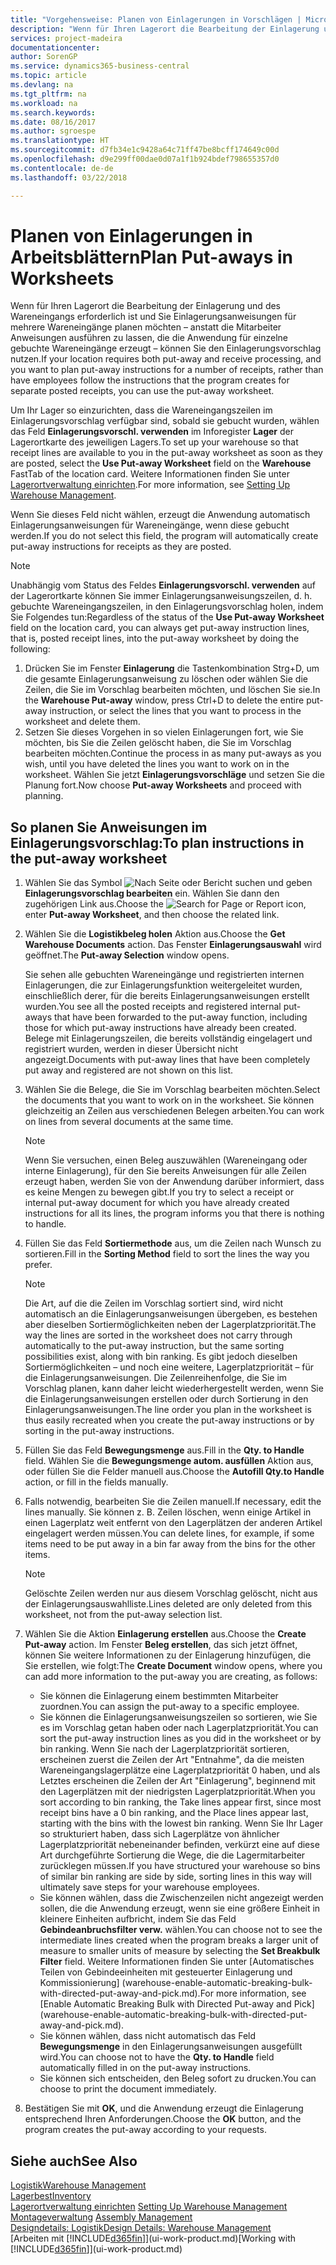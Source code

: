 ```yaml
---
title: "Vorgehensweise: Planen von Einlagerungen in Vorschlägen | Microsoft Docs"
description: "Wenn für Ihren Lagerort die Bearbeitung der Einlagerung und des Wareneingangs erforderlich ist und Sie Einlagerungsanweisungen für mehrere Wareneingänge planen möchten – anstatt die Mitarbeiter Anweisungen ausführen zu lassen, die die Anwendung für einzelne gebuchte Wareneingänge erzeugt – können Sie den Einlagerungsvorschlag nutzen."
services: project-madeira
documentationcenter: 
author: SorenGP
ms.service: dynamics365-business-central
ms.topic: article
ms.devlang: na
ms.tgt_pltfrm: na
ms.workload: na
ms.search.keywords: 
ms.date: 08/16/2017
ms.author: sgroespe
ms.translationtype: HT
ms.sourcegitcommit: d7fb34e1c9428a64c71ff47be8bcff174649c00d
ms.openlocfilehash: d9e299ff00dae0d07a1f1b924bdef798655357d0
ms.contentlocale: de-de
ms.lasthandoff: 03/22/2018

---
```

# <a name="plan-put-aways-in-worksheets"></a><span data-ttu-id="b1ece-103">Planen von Einlagerungen in Arbeitsblättern</span><span class="sxs-lookup"><span data-stu-id="b1ece-103">Plan Put-aways in Worksheets</span></span>
<span data-ttu-id="b1ece-104">Wenn für Ihren Lagerort die Bearbeitung der Einlagerung und des Wareneingangs erforderlich ist und Sie Einlagerungsanweisungen für mehrere Wareneingänge planen möchten – anstatt die Mitarbeiter Anweisungen ausführen zu lassen, die die Anwendung für einzelne gebuchte Wareneingänge erzeugt – können Sie den Einlagerungsvorschlag nutzen.</span><span class="sxs-lookup"><span data-stu-id="b1ece-104">If your location requires both put-away and receive processing, and you want to plan put-away instructions for a number of receipts, rather than have employees follow the instructions that the program creates for separate posted receipts, you can use the put-away worksheet.</span></span>  

<span data-ttu-id="b1ece-105">Um Ihr Lager so einzurichten, dass die Wareneingangszeilen im Einlagerungsvorschlag verfügbar sind, sobald sie gebucht wurden, wählen das Feld **Einlagerungsvorschl. verwenden** im Inforegister **Lager** der Lagerortkarte des jeweiligen Lagers.</span><span class="sxs-lookup"><span data-stu-id="b1ece-105">To set up your warehouse so that receipt lines are available to you in the put-away worksheet as soon as they are posted, select the **Use Put-away Worksheet** field on the **Warehouse** FastTab of the location card.</span></span> <span data-ttu-id="b1ece-106">Weitere Informationen finden Sie unter [Lagerortverwaltung einrichten](warehouse-setup-warehouse.md).</span><span class="sxs-lookup"><span data-stu-id="b1ece-106">For more information, see [Setting Up Warehouse Management](warehouse-setup-warehouse.md).</span></span>  

<span data-ttu-id="b1ece-107">Wenn Sie dieses Feld nicht wählen, erzeugt die Anwendung automatisch Einlagerungsanweisungen für Wareneingänge, wenn diese gebucht werden.</span><span class="sxs-lookup"><span data-stu-id="b1ece-107">If you do not select this field, the program will automatically create put-away instructions for receipts as they are posted.</span></span>  

> [!NOTE]  
>  <span data-ttu-id="b1ece-108">Unabhängig vom Status des Feldes **Einlagerungsvorschl. verwenden** auf der Lagerortkarte können Sie immer Einlagerungsanweisungszeilen, d. h. gebuchte Wareneingangszeilen, in den Einlagerungsvorschlag holen, indem Sie Folgendes tun:</span><span class="sxs-lookup"><span data-stu-id="b1ece-108">Regardless of the status of the **Use Put-away Worksheet** field on the location card, you can always get put-away instruction lines, that is, posted receipt lines, into the put-away worksheet by doing the following:</span></span>  
>   
>  1.  <span data-ttu-id="b1ece-109">Drücken Sie im Fenster **Einlagerung** die Tastenkombination Strg+D, um die gesamte Einlagerungsanweisung zu löschen oder wählen Sie die Zeilen, die Sie im Vorschlag bearbeiten möchten, und löschen Sie sie.</span><span class="sxs-lookup"><span data-stu-id="b1ece-109">In the **Warehouse Put-away** window, press Ctrl+D to delete the entire put-away instruction, or select the lines that you want to process in the worksheet and delete them.</span></span>  
> 2.  <span data-ttu-id="b1ece-110">Setzen Sie dieses Vorgehen in so vielen Einlagerungen fort, wie Sie möchten, bis Sie die Zeilen gelöscht haben, die Sie im Vorschlag bearbeiten möchten.</span><span class="sxs-lookup"><span data-stu-id="b1ece-110">Continue the process in as many put-aways as you wish, until you have deleted the lines you want to work on in the worksheet.</span></span> <span data-ttu-id="b1ece-111">Wählen Sie jetzt **Einlagerungsvorschläge** und setzen Sie die Planung fort.</span><span class="sxs-lookup"><span data-stu-id="b1ece-111">Now choose **Put-away Worksheets** and proceed with planning.</span></span>  

## <a name="to-plan-instructions-in-the-put-away-worksheet"></a><span data-ttu-id="b1ece-112">So planen Sie Anweisungen im Einlagerungsvorschlag:</span><span class="sxs-lookup"><span data-stu-id="b1ece-112">To plan instructions in the put-away worksheet</span></span>  
1.  <span data-ttu-id="b1ece-113">Wählen Sie das Symbol ![Nach Seite oder Bericht suchen](media/ui-search/search_small.png "Symbol nach Seite oder Bericht suchen") und geben **Einlagerungsvorschlag bearbeiten** ein. Wählen Sie dann den zugehörigen Link aus.</span><span class="sxs-lookup"><span data-stu-id="b1ece-113">Choose the ![Search for Page or Report](media/ui-search/search_small.png "Search for Page or Report icon") icon, enter **Put-away Worksheet**, and then choose the related link.</span></span>  
2.  <span data-ttu-id="b1ece-114">Wählen Sie die **Logistikbeleg holen** Aktion aus.</span><span class="sxs-lookup"><span data-stu-id="b1ece-114">Choose the **Get Warehouse Documents** action.</span></span> <span data-ttu-id="b1ece-115">Das Fenster **Einlagerungsauswahl** wird geöffnet.</span><span class="sxs-lookup"><span data-stu-id="b1ece-115">The **Put-away Selection** window opens.</span></span>  

    <span data-ttu-id="b1ece-116">Sie sehen alle gebuchten Wareneingänge und registrierten internen Einlagerungen, die zur Einlagerungsfunktion weitergeleitet wurden, einschließlich derer, für die bereits Einlagerungsanweisungen erstellt wurden.</span><span class="sxs-lookup"><span data-stu-id="b1ece-116">You see all the posted receipts and registered internal put-aways that have been forwarded to the put-away function, including those for which put-away instructions have already been created.</span></span> <span data-ttu-id="b1ece-117">Belege mit Einlagerungszeilen, die bereits vollständig eingelagert und registriert wurden, werden in dieser Übersicht nicht angezeigt.</span><span class="sxs-lookup"><span data-stu-id="b1ece-117">Documents with put-away lines that have been completely put away and registered are not shown on this list.</span></span>  

3. <span data-ttu-id="b1ece-118">Wählen Sie die Belege, die Sie im Vorschlag bearbeiten möchten.</span><span class="sxs-lookup"><span data-stu-id="b1ece-118">Select the documents that you want to work on in the worksheet.</span></span> <span data-ttu-id="b1ece-119">Sie können gleichzeitig an Zeilen aus verschiedenen Belegen arbeiten.</span><span class="sxs-lookup"><span data-stu-id="b1ece-119">You can work on lines from several documents at the same time.</span></span>  

    > [!NOTE]  
    >  <span data-ttu-id="b1ece-120">Wenn Sie versuchen, einen Beleg auszuwählen (Wareneingang oder interne Einlagerung), für den Sie bereits Anweisungen für alle Zeilen erzeugt haben, werden Sie von der Anwendung darüber informiert, dass es keine Mengen zu bewegen gibt.</span><span class="sxs-lookup"><span data-stu-id="b1ece-120">If you try to select a receipt or internal put-away document for which you have already created instructions for all its lines, the program informs you that there is nothing to handle.</span></span>  

4. <span data-ttu-id="b1ece-121">Füllen Sie das Feld **Sortiermethode** aus, um die Zeilen nach Wunsch zu sortieren.</span><span class="sxs-lookup"><span data-stu-id="b1ece-121">Fill in the **Sorting Method** field to sort the lines the way you prefer.</span></span>  

    > [!NOTE]  
    >  <span data-ttu-id="b1ece-122">Die Art, auf die die Zeilen im Vorschlag sortiert sind, wird nicht automatisch an die Einlagerungsanweisungen übergeben, es bestehen aber dieselben Sortiermöglichkeiten neben der Lagerplatzpriorität.</span><span class="sxs-lookup"><span data-stu-id="b1ece-122">The way the lines are sorted in the worksheet does not carry through automatically to the put-away instruction, but the same sorting possibilities exist, along with bin ranking.</span></span> <span data-ttu-id="b1ece-123">Es gibt jedoch dieselben Sortiermöglichkeiten – und noch eine weitere, Lagerplatzpriorität – für die Einlagerungsanweisungen. Die Zeilenreihenfolge, die Sie im Vorschlag planen, kann daher leicht wiederhergestellt werden, wenn Sie die Einlagerungsanweisungen erstellen oder durch Sortierung in den Einlagerungsanweisungen.</span><span class="sxs-lookup"><span data-stu-id="b1ece-123">The line order you plan in the worksheet is thus easily recreated when you create the put-away instructions or by sorting in the put-away instructions.</span></span>  

5.  <span data-ttu-id="b1ece-124">Füllen Sie das Feld **Bewegungsmenge** aus.</span><span class="sxs-lookup"><span data-stu-id="b1ece-124">Fill in the **Qty. to Handle** field.</span></span> <span data-ttu-id="b1ece-125">Wählen Sie die **Bewegungsmenge autom. ausfüllen** Aktion aus, oder füllen Sie die Felder manuell aus.</span><span class="sxs-lookup"><span data-stu-id="b1ece-125">Choose the **Autofill Qty.to Handle** action, or fill in the fields manually.</span></span>  
6.  <span data-ttu-id="b1ece-126">Falls notwendig, bearbeiten Sie die Zeilen manuell.</span><span class="sxs-lookup"><span data-stu-id="b1ece-126">If necessary, edit the lines manually.</span></span> <span data-ttu-id="b1ece-127">Sie können z. B. Zeilen löschen, wenn einige Artikel in einen Lagerplatz weit entfernt von den Lagerplätzen der anderen Artikel eingelagert werden müssen.</span><span class="sxs-lookup"><span data-stu-id="b1ece-127">You can delete lines, for example, if some items need to be put away in a bin far away from the bins for the other items.</span></span>  

    > [!NOTE]  
    >  <span data-ttu-id="b1ece-128">Gelöschte Zeilen werden nur aus diesem Vorschlag gelöscht, nicht aus der Einlagerungsauswahlliste.</span><span class="sxs-lookup"><span data-stu-id="b1ece-128">Lines deleted are only deleted from this worksheet, not from the put-away selection list.</span></span>  

7.  <span data-ttu-id="b1ece-129">Wählen Sie die Aktion **Einlagerung erstellen** aus.</span><span class="sxs-lookup"><span data-stu-id="b1ece-129">Choose the **Create Put-away** action.</span></span> <span data-ttu-id="b1ece-130">Im Fenster **Beleg erstellen**, das sich jetzt öffnet, können Sie weitere Informationen zu der Einlagerung hinzufügen, die Sie erstellen, wie folgt:</span><span class="sxs-lookup"><span data-stu-id="b1ece-130">The **Create Document** window opens, where you can add more information to the put-away you are creating, as follows:</span></span>  

    -   <span data-ttu-id="b1ece-131">Sie können die Einlagerung einem bestimmten Mitarbeiter zuordnen.</span><span class="sxs-lookup"><span data-stu-id="b1ece-131">You can assign the put-away to a specific employee.</span></span>  
    -   <span data-ttu-id="b1ece-132">Sie können die Einlagerungsanweisungszeilen so sortieren, wie Sie es im Vorschlag getan haben oder nach Lagerplatzpriorität.</span><span class="sxs-lookup"><span data-stu-id="b1ece-132">You can sort the put-away instruction lines as you did in the worksheet or by bin ranking.</span></span> <span data-ttu-id="b1ece-133">Wenn Sie nach der Lagerplatzpriorität sortieren, erscheinen zuerst die Zeilen der Art "Entnahme", da die meisten Wareneingangslagerplätze eine Lagerplatzpriorität 0 haben, und als Letztes erscheinen die Zeilen der Art "Einlagerung", beginnend mit den Lagerplätzen mit der niedrigsten Lagerplatzpriorität.</span><span class="sxs-lookup"><span data-stu-id="b1ece-133">When you sort according to bin ranking, the Take lines appear first, since most receipt bins have a 0 bin ranking, and the Place lines appear last, starting with the bins with the lowest bin ranking.</span></span> <span data-ttu-id="b1ece-134">Wenn Sie Ihr Lager so strukturiert haben, dass sich Lagerplätze von ähnlicher Lagerplatzpriorität nebeneinander befinden, verkürzt eine auf diese Art durchgeführte Sortierung die Wege, die die Lagermitarbeiter zurücklegen müssen.</span><span class="sxs-lookup"><span data-stu-id="b1ece-134">If you have structured your warehouse so bins of similar bin ranking are side by side, sorting lines in this way will ultimately save steps for your warehouse employees.</span></span>  
    -   <span data-ttu-id="b1ece-135">Sie können wählen, dass die Zwischenzeilen nicht angezeigt werden sollen, die die Anwendung erzeugt, wenn sie eine größere Einheit in kleinere Einheiten aufbricht, indem Sie das Feld **Gebindeanbruchsfilter verw.** wählen.</span><span class="sxs-lookup"><span data-stu-id="b1ece-135">You can choose not to see the intermediate lines created when the program breaks a larger unit of measure to smaller units of measure by selecting the **Set Breakbulk Filter** field.</span></span> <span data-ttu-id="b1ece-136">Weitere Informationen finden Sie unter [Automatisches Teilen von Gebindeeinheiten mit gesteuerter Einlagerung und Kommissionierung] (warehouse-enable-automatic-breaking-bulk-with-directed-put-away-and-pick.md).</span><span class="sxs-lookup"><span data-stu-id="b1ece-136">For more information, see [Enable Automatic Breaking Bulk with Directed Put-away and Pick] (warehouse-enable-automatic-breaking-bulk-with-directed-put-away-and-pick.md).</span></span>  
    -   <span data-ttu-id="b1ece-137">Sie können wählen, dass nicht automatisch das Feld **Bewegungsmenge** in den Einlagerungsanweisungen ausgefüllt wird.</span><span class="sxs-lookup"><span data-stu-id="b1ece-137">You can choose not to have the **Qty. to Handle** field automatically filled in on the put-away instructions.</span></span>  
    -   <span data-ttu-id="b1ece-138">Sie können sich entscheiden, den Beleg sofort zu drucken.</span><span class="sxs-lookup"><span data-stu-id="b1ece-138">You can choose to print the document immediately.</span></span>  

8.  <span data-ttu-id="b1ece-139">Bestätigen Sie mit **OK**, und die Anwendung erzeugt die Einlagerung entsprechend Ihren Anforderungen.</span><span class="sxs-lookup"><span data-stu-id="b1ece-139">Choose the **OK** button, and the program creates the put-away according to your requests.</span></span>  

## <a name="see-also"></a><span data-ttu-id="b1ece-140">Siehe auch</span><span class="sxs-lookup"><span data-stu-id="b1ece-140">See Also</span></span>  
[<span data-ttu-id="b1ece-141">Logistik</span><span class="sxs-lookup"><span data-stu-id="b1ece-141">Warehouse Management</span></span>](warehouse-manage-warehouse.md)  
[<span data-ttu-id="b1ece-142">Lagerbest</span><span class="sxs-lookup"><span data-stu-id="b1ece-142">Inventory</span></span>](inventory-manage-inventory.md)  
<span data-ttu-id="b1ece-143">[Lagerortverwaltung einrichten](warehouse-setup-warehouse.md)   </span><span class="sxs-lookup"><span data-stu-id="b1ece-143">[Setting Up Warehouse Management](warehouse-setup-warehouse.md)   </span></span>  
<span data-ttu-id="b1ece-144">[Montageverwaltung](assembly-assemble-items.md)  </span><span class="sxs-lookup"><span data-stu-id="b1ece-144">[Assembly Management](assembly-assemble-items.md)  </span></span>  
[<span data-ttu-id="b1ece-145">Designdetails: Logistik</span><span class="sxs-lookup"><span data-stu-id="b1ece-145">Design Details: Warehouse Management</span></span>](design-details-warehouse-management.md)  
<span data-ttu-id="b1ece-146">[Arbeiten mit [!INCLUDE[d365fin](includes/d365fin_md.md)]](ui-work-product.md)</span><span class="sxs-lookup"><span data-stu-id="b1ece-146">[Working with [!INCLUDE[d365fin](includes/d365fin_md.md)]](ui-work-product.md)</span></span>

